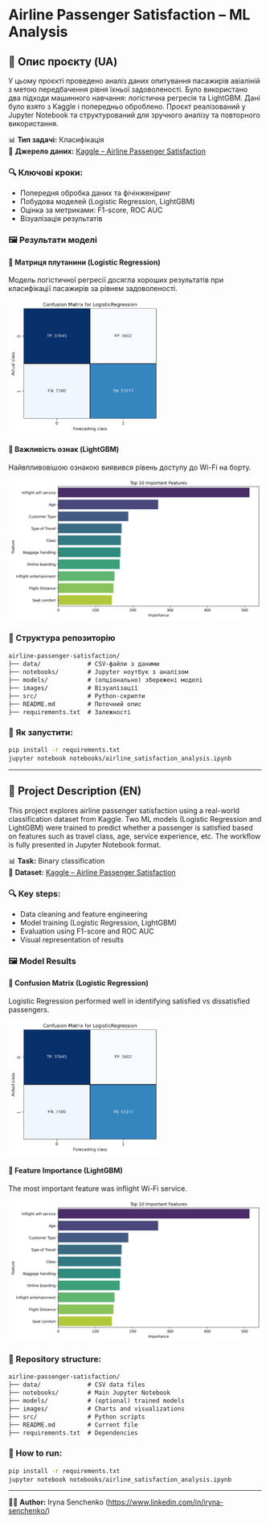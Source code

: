 # Airline Passenger Satisfaction – ML Analysis

## 🧾 Опис проєкту (UA)

У цьому проєкті проведено аналіз даних опитування пасажирів авіаліній з метою передбачення рівня їхньої задоволеності. Було використано два підходи машинного навчання: логістична регресія та LightGBM. Дані було взято з Kaggle і попередньо оброблено. Проєкт реалізований у Jupyter Notebook та структурований для зручного аналізу та повторного використання.

📊 **Тип задачі:** Класифікація  
📁 **Джерело даних:** [Kaggle – Airline Passenger Satisfaction](https://www.kaggle.com/datasets/teejmahal20/airline-passenger-satisfaction)

### 🔍 Ключові кроки:
- Попередня обробка даних та фічінженіринг
- Побудова моделей (Logistic Regression, LightGBM)
- Оцінка за метриками: F1-score, ROC AUC
- Візуалізація результатів

### 🖼 Результати моделі

#### 📌 Матриця плутанини (Logistic Regression)
Модель логістичної регресії досягла хороших результатів при класифікації пасажирів за рівнем задоволеності.

<img src="images/confusion_matrix_for_logisticregression.png" alt="Confusion Matrix" width="300"/>

#### 📌 Важливість ознак (LightGBM)
Найвпливовішою ознакою виявився рівень доступу до Wi-Fi на борту.

<img src="images/top_features.png" alt="top_features" width="600"/>

### 📁 Структура репозиторію
```
airline-passenger-satisfaction/
├── data/             # CSV-файли з даними
├── notebooks/        # Jupyter ноутбук з аналізом
├── models/           # (опціонально) збережені моделі
├── images/           # Візуалізації
├── src/              # Python-скрипти
├── README.md         # Поточний опис
├── requirements.txt  # Залежності
```

### 🧪 Як запустити:
```bash
pip install -r requirements.txt
jupyter notebook notebooks/airline_satisfaction_analysis.ipynb
```

---

## 📄 Project Description (EN)

This project explores airline passenger satisfaction using a real-world classification dataset from Kaggle. Two ML models (Logistic Regression and LightGBM) were trained to predict whether a passenger is satisfied based on features such as travel class, age, service experience, etc. The workflow is fully presented in Jupyter Notebook format.

📊 **Task:** Binary classification  
📁 **Dataset:** [Kaggle – Airline Passenger Satisfaction](https://www.kaggle.com/datasets/teejmahal20/airline-passenger-satisfaction)

### 🔍 Key steps:
- Data cleaning and feature engineering
- Model training (Logistic Regression, LightGBM)
- Evaluation using F1-score and ROC AUC
- Visual representation of results

### 🖼 Model Results

#### 📌 Confusion Matrix (Logistic Regression)
Logistic Regression performed well in identifying satisfied vs dissatisfied passengers.

<img src="images/confusion_matrix_for_logisticregression.png" alt="Confusion Matrix" width="300"/>

#### 📌 Feature Importance (LightGBM)
The most important feature was inflight Wi-Fi service.

<img src="images/top_features.png" alt="top_features" width="600"/>

### 📁 Repository structure:
```
airline-passenger-satisfaction/
├── data/             # CSV data files
├── notebooks/        # Main Jupyter Notebook
├── models/           # (optional) trained models
├── images/           # Charts and visualizations
├── src/              # Python scripts
├── README.md         # Current file
├── requirements.txt  # Dependencies
```

### 🧪 How to run:
```bash
pip install -r requirements.txt
jupyter notebook notebooks/airline_satisfaction_analysis.ipynb
```

---

👩‍💻 **Author:** Iryna Senchenko (https://www.linkedin.com/in/iryna-senchenko/)
